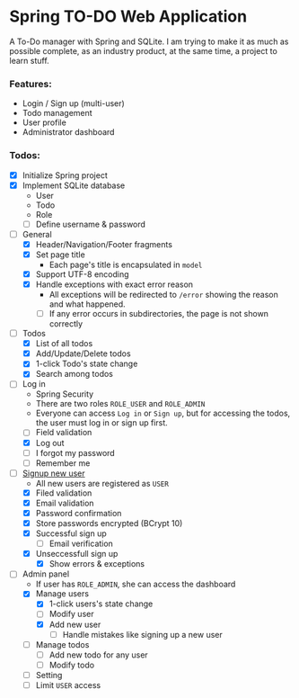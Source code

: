 # Spring TO-DO Web Application
A To-Do manager with Spring and SQLite. I am trying to make it as much as possible complete, as an industry product, at the same time, a project to learn stuff.

### Features:
- Login / Sign up (multi-user)
- Todo management
- User profile
- Administrator dashboard


### Todos:

- [x] Initialize Spring project
- [x] Implement SQLite database
	- User
	- Todo
	- Role
	- [ ] Define username & password
- [ ] General
	- [x] Header/Navigation/Footer fragments
	- [x] Set page title
		- Each page&#39;s title is encapsulated in `model`
	- [x] Support UTF-8 encoding
	- [x] Handle exceptions with exact error reason
		- All exceptions will be redirected to `/error` showing the reason and what happened.
		- [ ] If any error occurs in subdirectories, the page is not shown correctly
- [ ] Todos
	- [x] List of all todos
	- [x] Add/Update/Delete todos
	- [x] 1-click Todo's state change
	- [x] Search among todos
- [ ] Log in
	- Spring Security 
	- There are two roles `ROLE_USER` and `ROLE_ADMIN`
	- Everyone can access `Log in` or `Sign up`, but for accessing the todos, the user must log in or sign up first.
	- [ ] Field validation
	- [x] Log out
	- [ ] I forgot my password
	- [ ] Remember me
- [ ] [Signup new user](https://www.baeldung.com/registration-with-spring-mvc-and-spring-security)
	- All new users are registered as `USER`
	- [x] Filed validation
	- [x] Email validation
	- [x] Password confirmation
	- [x] Store passwords encrypted (BCrypt 10)
	- [x] Successful sign up
		- [ ] Email verification
	- [x] Unseccessfull sign up
		- [x] Show errors & exceptions
- [ ] Admin panel
	- If user has `ROLE_ADMIN`, she can access the dashboard
	- [x] Manage users
		- [x] 1-click users's state change
		- [ ] Modify user
		- [x] Add new user
			- [ ] Handle mistakes like signing up a new user
	- [ ] Manage todos
		- [ ] Add new todo for any user
		- [ ] Modify todo
	- [ ] Setting
	- [ ] Limit `USER` access
